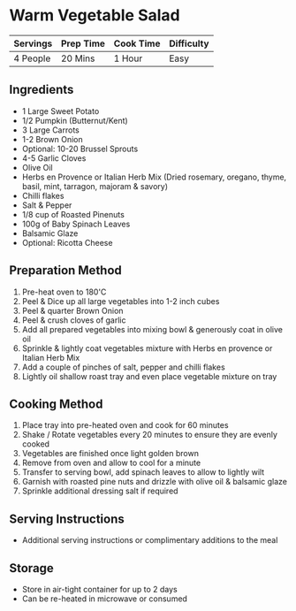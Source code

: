 # Warm Vegetable Salad

Servings | Prep Time | Cook Time | Difficulty
------ | ---- | -----| ----------
4 People | 20 Mins | 1 Hour | Easy

## Ingredients

  * 1 Large Sweet Potato
  * 1/2 Pumpkin (Butternut/Kent)
  * 3 Large Carrots
  * 1-2 Brown Onion
  * Optional: 10-20 Brussel Sprouts
  * 4-5 Garlic Cloves
  * Olive Oil
  * Herbs en Provence or Italian Herb Mix (Dried rosemary, oregano, thyme, basil, mint, tarragon, majoram & savory)
  * Chilli flakes
  * Salt & Pepper
  * 1/8 cup of Roasted Pinenuts
  * 100g of Baby Spinach Leaves
  * Balsamic Glaze
  * Optional: Ricotta Cheese

## Preparation Method

  1. Pre-heat oven to 180'C
  1. Peel & Dice up all large vegetables into 1-2 inch cubes
  1. Peel & quarter Brown Onion
  1. Peel & crush cloves of garlic
  1. Add all prepared vegetables into mixing bowl & generously coat in olive oil
  1. Sprinkle & lightly coat vegetables mixture with Herbs en provence or Italian Herb Mix
  1. Add a couple of pinches of salt, pepper and chilli flakes
  1. Lightly oil shallow roast tray and even place vegetable mixture on tray 
  
## Cooking Method

  1. Place tray into pre-heated oven and cook for 60 minutes
  1. Shake / Rotate vegetables every 20 minutes to ensure they are evenly cooked
  1. Vegetables are finished once light golden brown
  1. Remove from oven and allow to cool for a minute
  1. Transfer to serving bowl, add spinach leaves to allow to lightly wilt
  1. Garnish with roasted pine nuts and drizzle with olive oil & balsamic glaze
  1. Sprinkle additional dressing salt if required

## Serving Instructions

  *  Additional serving instructions or complimentary additions to the meal

## Storage

  * Store in air-tight container for up to 2 days
  * Can be re-heated in microwave or consumed 
